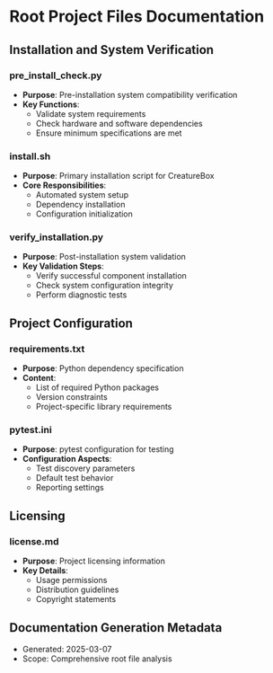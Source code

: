 # Root Project Files Documentation

## Installation and System Verification

### pre_install_check.py
- **Purpose**: Pre-installation system compatibility verification
- **Key Functions**:
  * Validate system requirements
  * Check hardware and software dependencies
  * Ensure minimum specifications are met

### install.sh
- **Purpose**: Primary installation script for CreatureBox
- **Core Responsibilities**:
  * Automated system setup
  * Dependency installation
  * Configuration initialization

### verify_installation.py
- **Purpose**: Post-installation system validation
- **Key Validation Steps**:
  * Verify successful component installation
  * Check system configuration integrity
  * Perform diagnostic tests

## Project Configuration

### requirements.txt
- **Purpose**: Python dependency specification
- **Content**:
  * List of required Python packages
  * Version constraints
  * Project-specific library requirements

### pytest.ini
- **Purpose**: pytest configuration for testing
- **Configuration Aspects**:
  * Test discovery parameters
  * Default test behavior
  * Reporting settings

## Licensing

### license.md
- **Purpose**: Project licensing information
- **Key Details**:
  * Usage permissions
  * Distribution guidelines
  * Copyright statements

## Documentation Generation Metadata
- Generated: 2025-03-07
- Scope: Comprehensive root file analysis
